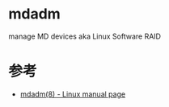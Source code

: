 mdadm
=====

manage MD devices aka Linux Software RAID

# 参考
 * [mdadm(8) - Linux manual page](https://man7.org/linux/man-pages/man8/mdadm.8.html)
